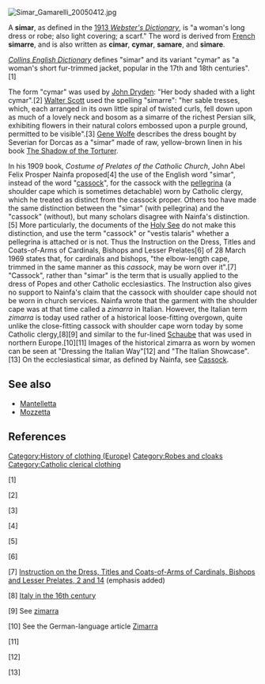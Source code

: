 ![](Simar_Gamarelli_20050412.jpg "Simar_Gamarelli_20050412.jpg")

A **simar**, as defined in the [1913 *Webster's
Dictionary*](Webster's_Dictionary#1913_edition "wikilink"), is "a
woman's long dress or robe; also light covering; a scarf." The word is
derived from [French](French_language "wikilink") **simarre**, and is
also written as **cimar**, **cymar**, **samare**, and **simare**.

*[Collins English Dictionary](Collins_English_Dictionary "wikilink")*
defines "simar" and its variant "cymar" as "a woman's short fur-trimmed
jacket, popular in the 17th and 18th centuries".[1]

The form "cymar" was used by [John Dryden](John_Dryden "wikilink"): "Her
body shaded with a light cymar".[2] [Walter
Scott](Walter_Scott "wikilink") used the spelling "simarre": "her sable
tresses, which, each arranged in its own little spiral of twisted curls,
fell down upon as much of a lovely neck and bosom as a simarre of the
richest Persian silk, exhibiting flowers in their natural colors
embossed upon a purple ground, permitted to be visible".[3] [Gene
Wolfe](Gene_Wolfe "wikilink") describes the dress bought by Severian for
Dorcas as a "simar" made of raw, yellow-brown linen in his book [The
Shadow of the Torturer](The_Shadow_of_the_Torturer "wikilink").

In his 1909 book, *Costume of Prelates of the Catholic Church*, John
Abel Felix Prosper Nainfa proposed[4] the use of the English word
"simar", instead of the word "[cassock](cassock "wikilink")", for the
cassock with the [pellegrina](pellegrina "wikilink") (a shoulder cape
which is sometimes detachable) worn by Catholic clergy, which he treated
as distinct from the cassock proper. Others too have made the same
distinction between the "simar" (with pellegrina) and the "cassock"
(without), but many scholars disagree with Nainfa's distinction.[5] More
particularly, the documents of the [Holy See](Holy_See "wikilink") do
not make this distinction, and use the term "cassock" or "vestis
talaris" whether a pellegrina is attached or is not. Thus the
Instruction on the Dress, Titles and Coats-of-Arms of Cardinals, Bishops
and Lesser Prelates[6] of 28 March 1969 states that, for cardinals and
bishops, "the elbow-length cape, trimmed in the same manner as this
*cassock*, may be worn over it".[7] "Cassock", rather than "simar" is
the term that is usually applied to the dress of Popes and other
Catholic ecclesiastics. The Instruction also gives no support to
Nainfa's claim that the cassock with shoulder cape should not be worn in
church services. Nainfa wrote that the garment with the shoulder cape
was at that time called a *zimarra* in Italian. However, the Italian
term *zimarra* is today used rather of a historical loose-fitting
overgown, quite unlike the close-fitting cassock with shoulder cape worn
today by some Catholic clergy,[8][9] and similar to the fur-lined
[Schaube](:de:Schaube "wikilink") that was used in northern
Europe.[10][11] Images of the historical zimarra as worn by women can be
seen at "Dressing the Italian Way"[12] and "The Italian Showcase".[13]
On the ecclesiastical simar, as defined by Nainfa, see
[Cassock](Cassock "wikilink").

## See also

-   [Mantelletta](Mantelletta "wikilink")
-   [Mozzetta](Mozzetta "wikilink")

## References

[Category:History of clothing
(Europe)](Category:History_of_clothing_(Europe) "wikilink")
[Category:Robes and cloaks](Category:Robes_and_cloaks "wikilink")
[Category:Catholic clerical
clothing](Category:Catholic_clerical_clothing "wikilink")

[1]

[2]

[3]

[4]

[5]

[6]

[7] [Instruction on the Dress, Titles and Coats-of-Arms of Cardinals,
Bishops and Lesser Prelates, 2 and
14](http://www.fiu.edu/~mirandas/instruction69.htm) (emphasis added)

[8] [Italy in the 16th
century](http://threadwalker.net/16c-italian-intro.html#timeline)

[9] See [zimarra](:it:Zimarra "wikilink")

[10] See the German-language article [Zimarra](:de:Zimarra "wikilink")

[11]

[12]

[13]
